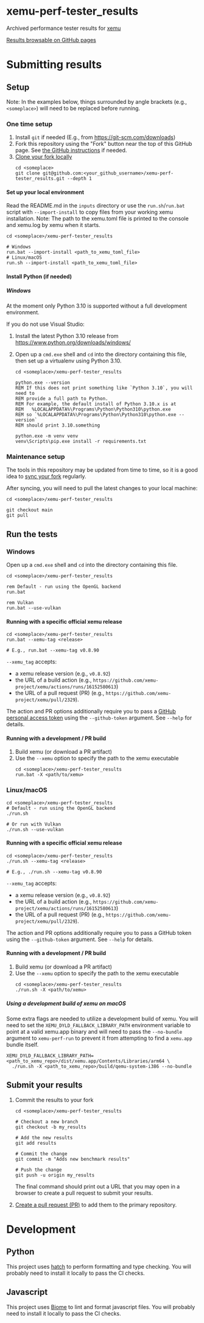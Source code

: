xemu-perf-tester_results
===

Archived performance tester results for [xemu](https://xemu.app)

[Results browsable on GitHub pages](https://abaire.github.io/xemu-perf-tester_results/)

# Submitting results

## Setup

Note: In the examples below, things surrounded by angle brackets (e.g.,
`<someplace>`) will need to be replaced before running.

### One time setup

1. Install `git` if needed (E.g., from https://git-scm.com/downloads)
1. Fork this repository using the "Fork" button near the top of this GitHub
   page.
   See [the GitHub instructions](https://docs.github.com/en/pull-requests/collaborating-with-pull-requests/working-with-forks/fork-a-repo)
   if needed.
1. [Clone your fork locally](https://docs.github.com/en/pull-requests/collaborating-with-pull-requests/working-with-forks/fork-a-repo#cloning-your-forked-repository)
    ```shell
   cd <someplace>
   git clone git@github.com:<your_github_username>/xemu-perf-tester_results.git --depth 1
    ```

#### Set up your local environment

Read the README.md in the `inputs` directory or use the `run.sh`/`run.bat`
script with `--import-install` to copy files from your working xemu
installation. Note: The path to the xemu.toml file is printed to the console and
xemu.log by xemu when it starts.

```shell
cd <someplace>/xemu-perf-tester_results

# Windows
run.bat --import-install <path_to_xemu_toml_file>
# Linux/macOS
run.sh --import-install <path_to_xemu_toml_file>
```

#### Install Python (if needed)

##### Windows

At the moment only Python 3.10 is supported without a full development
environment.

If you do not use Visual Studio:

1. Install the latest Python 3.10 release
   from https://www.python.org/downloads/windows/
2. Open up a `cmd.exe` shell and `cd` into the directory containing this file,
   then set up a virtualenv using Python 3.10.

   ```shell
   cd <someplace>/xemu-perf-tester_results
   
   python.exe --version
   REM If this does not print something like `Python 3.10`, you will need to
   REM provide a full path to Python. 
   REM For example, the default install of Python 3.10.x is at 
   REM   %LOCALAPPDATA%\Programs\Python\Python310\python.exe
   REM so `%LOCALAPPDATA%\Programs\Python\Python310\python.exe --version`
   REM should print 3.10.something
   
   python.exe -m venv venv
   venv\Scripts\pip.exe install -r requirements.txt
   ````

### Maintenance setup

The tools in this repository may be updated from time to time, so it is a good
idea to
[sync your fork](https://docs.github.com/en/pull-requests/collaborating-with-pull-requests/working-with-forks/syncing-a-fork)
regularly.

After syncing, you will need to pull the latest changes to your local machine:

```shell
cd <someplace>/xemu-perf-tester_results

git checkout main
git pull
```

## Run the tests

### Windows

Open up a `cmd.exe` shell and `cd` into the directory containing this file.

```shell
cd <someplace>/xemu-perf-tester_results

rem Default - run using the OpenGL backend
run.bat

rem Vulkan
run.bat --use-vulkan
```

#### Running with a specific official xemu release

```shell
cd <someplace>/xemu-perf-tester_results
run.bat --xemu-tag <release>

# E.g., run.bat --xemu-tag v0.8.90
```

`--xemu_tag` accepts:

- a xemu release version (e.g., `v0.8.92`)
- the URL of a build action (e.g.,
  `https://github.com/xemu-project/xemu/actions/runs/16152580613`)
- the URL of a pull request (PR) (e.g.,
  `https://github.com/xemu-project/xemu/pull/2329`).

The action and PR options additionally require you to pass a
[GitHub personal access token](https://docs.github.com/en/authentication/keeping-your-account-and-data-secure/managing-your-personal-access-tokens#creating-a-fine-grained-personal-access-token)
using the `--github-token` argument. See `--help` for details.

#### Running with a development / PR build

1. Build xemu (or download a PR artifact)
1. Use the `--xemu` option to specify the path to the xemu executable
    ```shell
    cd <someplace>/xemu-perf-tester_results
    run.bat -X <path/to/xemu>
    ```

### Linux/macOS

```shell
cd <someplace>/xemu-perf-tester_results
# Default - run using the OpenGL backend
./run.sh

# Or run with Vulkan
./run.sh --use-vulkan
```

#### Running with a specific official xemu release

```shell
cd <someplace>/xemu-perf-tester_results
./run.sh --xemu-tag <release>

# E.g., ./run.sh --xemu-tag v0.8.90
```

`--xemu_tag` accepts:

- a xemu release version (e.g., `v0.8.92`)
- the URL of a build action (e.g.,
  `https://github.com/xemu-project/xemu/actions/runs/16152580613`)
- the URL of a pull request (PR) (e.g.,
  `https://github.com/xemu-project/xemu/pull/2329`).

The action and PR options additionally require you to pass a GitHub token using
the `--github-token` argument. See `--help` for details.

#### Running with a development / PR build

1. Build xemu (or download a PR artifact)
1. Use the `--xemu` option to specify the path to the xemu executable
    ```shell
    cd <someplace>/xemu-perf-tester_results
    ./run.sh -X <path/to/xemu>
    ```

##### Using a development build of xemu on macOS

Some extra flags are needed to utilize a development build of xemu. You will
need to set the `XEMU_DYLD_FALLBACK_LIBRARY_PATH` environment variable to point
at a valid xemu.app binary and will need to pass the `--no-bundle` argument to
`xemu-perf-run` to prevent it from attempting to find a `xemu.app` bundle
itself.

```shell
XEMU_DYLD_FALLBACK_LIBRARY_PATH=<path_to_xemu_repo>/dist/xemu.app/Contents/Libraries/arm64 \
  ./run.sh -X <path_to_xemu_repo>/build/qemu-system-i386 --no-bundle
```

## Submit your results

1. Commit the results to your fork
   ```shell
   cd <someplace>/xemu-perf-tester_results
   
   # Checkout a new branch
   git checkout -b my_results
   
   # Add the new results
   git add results
   
   # Commit the change
   git commit -m "Adds new benchmark results"
   
   # Push the change
   git push -u origin my_results
   ```

   The final command should print out a URL that you may open in a browser to
   create a pull request to submit your results.
1. [Create a pull request (PR)](https://docs.github.com/en/pull-requests/collaborating-with-pull-requests/proposing-changes-to-your-work-with-pull-requests/creating-a-pull-request-from-a-fork)
   to add them to the primary repository.

# Development

## Python

This project uses [hatch](https://pypi.org/project/hatch/) to perform formatting
and type checking. You will probably need to install it locally to pass the CI
checks.

## Javascript

This project uses [Biome](https://biomejs.dev/) to lint and format javascript
files. You will probably need to install it locally to pass the CI checks.
